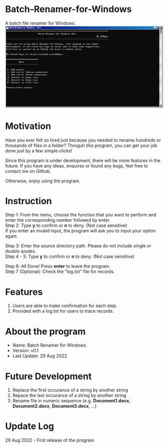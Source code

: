 # Batch-Renamer-for-Windows
A batch file renamer for Windows.
![Interface.png](./Figures/Interface.png)


# Motivation
Have you ever felt so tired just because you needed to rename hundreds or thousands of files in a folder?
Throguh this program, you can get your job done just by a few simple clicks!

Since this program is under development, there will be more features in the future. If you have any ideas,
enquires or found any bugs, feel free to contact me on Github.

Otherwise, enjoy using the program.

# Instruction
Step 1: From the menu, choose the function that you want to perform and enter the corresponding number followed by enter.  
Step 2: Type **y** to confirm or **n** to deny. (Not case sensitive)  
If you enter an invalid input, the program will ask you to input your option again.  

Step 3: Enter the source directory path. Please do not include single or double qoutes.  
Step 4 - 5: Type **y** to confirm or **n** to deny. (Not case sensitive)  

Step 6: All Done! Press **enter** to leave the program.  
Step 7 (Optional): Check the "log.txt" file for records.  

# Features
1. Users are able to make confirmation for each step.
2. Provided with a log.txt for users to trace records.

# About the program
* Name: Batch Renamer for Windows
* Version: v0.1
* Last Update: 29 Aug 2022

# Future Development
1. Replace the first occurance of a string by another string
2. Repace the last occurance of a string by another string
3. Rename file in numeric sequence (e.g. **Document1.docx**, **Document2.docx**, **Document3.docx**, ...)

# Update Log
29 Aug 2022 - First release of the program
